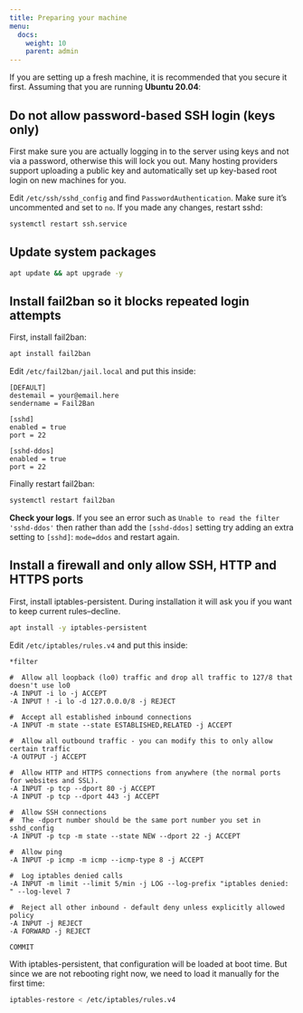 ```yaml
---
title: Preparing your machine
menu:
  docs:
    weight: 10
    parent: admin
---
```


If you are setting up a fresh machine, it is recommended that you secure it first. Assuming that you are running **Ubuntu 20.04**:

## Do not allow password-based SSH login \(keys only\)

First make sure you are actually logging in to the server using keys and not via a password, otherwise this will lock you out. Many hosting providers support uploading a public key and automatically set up key-based root login on new machines for you.

Edit `/etc/ssh/sshd_config` and find `PasswordAuthentication`. Make sure it’s uncommented and set to `no`. If you made any changes, restart sshd:

```bash
systemctl restart ssh.service
```

## Update system packages

```bash
apt update && apt upgrade -y
```

## Install fail2ban so it blocks repeated login attempts

First, install fail2ban:

```bash
apt install fail2ban
```

Edit `/etc/fail2ban/jail.local` and put this inside:

```text
[DEFAULT]
destemail = your@email.here
sendername = Fail2Ban

[sshd]
enabled = true
port = 22

[sshd-ddos]
enabled = true
port = 22
```

Finally restart fail2ban:

```bash
systemctl restart fail2ban
```

**Check your logs**. If you see an error such as `Unable to read the filter 'sshd-ddos'` then rather than
add the `[sshd-ddos]` setting try adding an extra setting to `[sshd]`: `mode=ddos` and restart again.

## Install a firewall and only allow SSH, HTTP and HTTPS ports

First, install iptables-persistent. During installation it will ask you if you want to keep current rules–decline.

```bash
apt install -y iptables-persistent
```

Edit `/etc/iptables/rules.v4` and put this inside:

```text
*filter

#  Allow all loopback (lo0) traffic and drop all traffic to 127/8 that doesn't use lo0
-A INPUT -i lo -j ACCEPT
-A INPUT ! -i lo -d 127.0.0.0/8 -j REJECT

#  Accept all established inbound connections
-A INPUT -m state --state ESTABLISHED,RELATED -j ACCEPT

#  Allow all outbound traffic - you can modify this to only allow certain traffic
-A OUTPUT -j ACCEPT

#  Allow HTTP and HTTPS connections from anywhere (the normal ports for websites and SSL).
-A INPUT -p tcp --dport 80 -j ACCEPT
-A INPUT -p tcp --dport 443 -j ACCEPT

#  Allow SSH connections
#  The -dport number should be the same port number you set in sshd_config
-A INPUT -p tcp -m state --state NEW --dport 22 -j ACCEPT

#  Allow ping
-A INPUT -p icmp -m icmp --icmp-type 8 -j ACCEPT

#  Log iptables denied calls
-A INPUT -m limit --limit 5/min -j LOG --log-prefix "iptables denied: " --log-level 7

#  Reject all other inbound - default deny unless explicitly allowed policy
-A INPUT -j REJECT
-A FORWARD -j REJECT

COMMIT
```

With iptables-persistent, that configuration will be loaded at boot time. But since we are not rebooting right now, we need to load it manually for the first time:

```bash
iptables-restore < /etc/iptables/rules.v4
```

